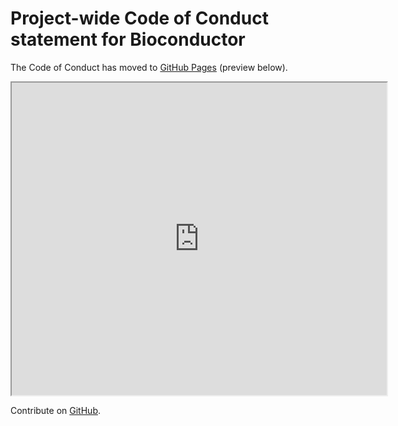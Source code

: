 # Project-wide Code of Conduct statement for Bioconductor

The Code of Conduct has moved to [GitHub Pages][1] (preview below).

<iframe src="https://bioconductor.github.io/bioc_coc_multilingual/" title="Bioconductor multilingual Code of Conduct" width="600px" height="500px"></iframe>

Contribute on [GitHub][2].

[1]: https://bioconductor.github.io/bioc_coc_multilingual/
[2]: https://github.com/Bioconductor/bioc_coc_multilingual
